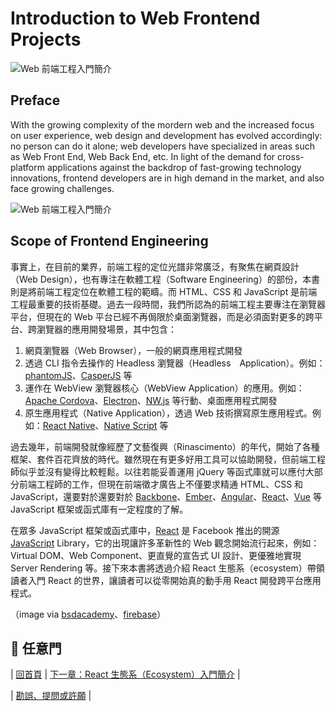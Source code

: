 # Introduction to Web Frontend Projects

![Web 前端工程入門簡介](./images/frameworks.png "Web 前端工程入門簡介")

## Preface
With the growing complexity of the mordern web and the increased focus on user experience, web design and development has evolved accordingly: no person can do it alone; web developers have specialized in areas such as Web Front End, Web Back End, etc. In light of the demand for cross-platform applications against the backdrop of fast-growing technology innovations, frontend developers are in high demand in the market, and also face growing challenges. 

![Web 前端工程入門簡介](./images/html-css-js.png "Web 前端工程入門簡介")

## Scope of Frontend Engineering
事實上，在目前的業界，前端工程的定位光譜非常廣泛，有聚焦在網頁設計（Web Design），也有專注在軟體工程（Software Engineering）的部份，本書則是將前端工程定位在軟體工程的範疇。而 HTML、CSS 和 JavaScript 是前端工程最重要的技術基礎。過去一段時間，我們所認為的前端工程主要專注在瀏覽器平台，但現在的 Web 平台已經不再侷限於桌面瀏覽器，而是必須面對更多的跨平台、跨瀏覽器的應用開發場景，其中包含：

1. 網頁瀏覽器（Web Browser），一般的網頁應用程式開發
2. 透過 CLI 指令去操作的 Headless 瀏覽器（Headless　Application）。例如：[phantomJS](http://phantomjs.org/)、[CasperJS](http://casperjs.org/) 等
3. 運作在 WebView 瀏覽器核心（WebView Application）的應用。例如：[Apache Cordova](https://cordova.apache.org/)、[Electron](http://electron.atom.io/)、[NW.js](http://nwjs.io/) 等行動、桌面應用程式開發
4. 原生應用程式（Native Application），透過 Web 技術撰寫原生應用程式。例如：[React Native](https://facebook.github.io/react-native/)、[Native Script](https://www.nativescript.org/) 等

過去幾年，前端開發就像經歷了文藝復興（Rinascimento）的年代，開始了各種框架、套件百花齊放的時代。雖然現在有更多好用工具可以協助開發，但前端工程師似乎並沒有變得比較輕鬆。以往若能妥善運用 jQuery 等函式庫就可以應付大部分前端工程師的工作，但現在前端徵才廣告上不僅要求精通 HTML、CSS 和 JavaScript，還要對於還要對於 [Backbone](http://backbonejs.org/)、[Ember](http://emberjs.com/)、[Angular](https://angularjs.org/)、[React](https://facebook.github.io/react/)、[Vue](https://vuejs.org/) 等 JavaScript 框架或函式庫有一定程度的了解。

在眾多 JavaScript 框架或函式庫中，[React](https://facebook.github.io/react/) 是 Facebook 推出的開源 [JavaScript](https://en.wikipedia.org/wiki/JavaScript) Library，它的出現讓許多革新性的 Web 觀念開始流行起來，例如：Virtual DOM、Web Component、更直覺的宣告式 UI 設計、更優雅地實現 Server Rendering 等。接下來本書將透過介紹 React 生態系（ecosystem）帶領讀者入門 React 的世界，讓讀者可以從零開始真的動手用 React 開發跨平台應用程式。

（image via [bsdacademy](http://bsdacademy.com/wp-content/uploads/2014/10/html-css-js.png)、[firebase](https://www.firebase.com/resources/images/website/logos/frameworks.png)）

## :door: 任意門
| [回首頁](https://github.com/kdchang/reactjs101) | [下一章：React 生態系（Ecosystem）入門簡介](https://github.com/kdchang/reactjs101/blob/master/Ch01/react-ecosystem-introduction.md) |

| [勘誤、提問或許願](https://github.com/kdchang/reactjs101/issues) |

